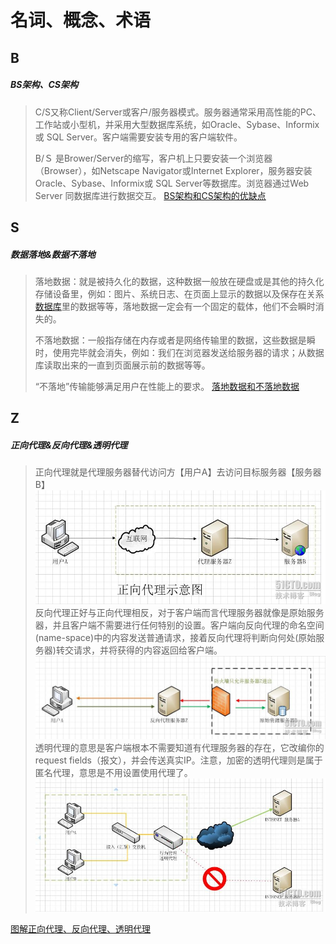 # 名词、概念、术语

## B
##### BS架构、CS架构
>C/S又称Client/Server或客户/服务器模式。服务器通常采用高性能的PC、工作站或小型机，并采用大型数据库系统，如Oracle、Sybase、Informix或 SQL Server。客户端需要安装专用的客户端软件。
>
>B/Ｓ 是Brower/Server的缩写，客户机上只要安装一个浏览器（Browser），如Netscape Navigator或Internet Explorer，服务器安装Oracle、Sybase、Informix或 SQL Server等数据库。浏览器通过Web Server 同数据库进行数据交互。
[BS架构和CS架构的优缺点](http://blog.csdn.net/fightfaith/article/details/50392301)


## S

##### 数据落地&数据不落地

> 落地数据：就是被持久化的数据，这种数据一般放在硬盘或是其他的持久化存储设备里，例如：图片、系统日志、在页面上显示的数据以及保存在关系[数据库](http://lib.csdn.net/base/mysql)里的数据等等，落地数据一定会有一个固定的载体，他们不会瞬时消失的。
>
> 不落地数据：一般指存储在内存或者是网络传输里的数据，这些数据是瞬时，使用完毕就会消失，例如：我们在浏览器发送给服务器的请求；从数据库读取出来的一直到页面展示前的数据等等。
>
> “不落地”传输能够满足用户在性能上的要求。
[落地数据和不落地数据](http://blog.csdn.net/youngerchen/article/details/8122359)

## Z
##### 正向代理&反向代理&透明代理

>正向代理就是代理服务器替代访问方【用户A】去访问目标服务器【服务器B】
>![](assets/markdown-img-paste-20170807145620531.png)
>反向代理正好与正向代理相反，对于客户端而言代理服务器就像是原始服务器，并且客户端不需要进行任何特别的设置。客户端向反向代理的命名空间(name-space)中的内容发送普通请求，接着反向代理将判断向何处(原始服务器)转交请求，并将获得的内容返回给客户端。
>![](assets/markdown-img-paste-20170807145653717.png)
>透明代理的意思是客户端根本不需要知道有代理服务器的存在，它改编你的request fields（报文），并会传送真实IP。注意，加密的透明代理则是属于匿名代理，意思是不用设置使用代理了。
>![](assets/markdown-img-paste-20170807145748772.png)

[图解正向代理、反向代理、透明代理](http://z00w00.blog.51cto.com/515114/1031287)
